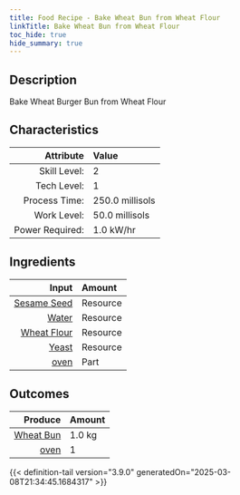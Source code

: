 ```yaml
---
title: Food Recipe - Bake Wheat Bun from Wheat Flour
linkTitle: Bake Wheat Bun from Wheat Flour
toc_hide: true
hide_summary: true
---
```

<!-- This is generated by the MarsSim HelpGenertor, do not edit. -->

## Description
Bake Wheat Burger Bun from Wheat Flour 

## Characteristics

| Attribute      | Value |
|--------:|:------|
|Skill Level:|2|
|Tech Level:|1|
|Process Time:|250.0 millisols|
|Work Level:|50.0 millisols|
|Power Required:|1.0 kW/hr|

## Ingredients

| Input      | Amount |
|--------:|:------|
|[Sesame Seed](/docs/definitions/resource/sesame-seed)|Resource|0.05 kg|
|[Water](/docs/definitions/resource/water)|Resource|1.0 kg|
|[Wheat Flour](/docs/definitions/resource/wheat-flour)|Resource|0.95 kg|
|[Yeast](/docs/definitions/resource/yeast)|Resource|0.01 kg|
|[oven](/docs/definitions/part/oven)|Part|1|

## Outcomes


| Produce      | Amount |
|--------:|:------|
|[Wheat Bun](/docs/definitions/resource/wheat-bun)|1.0 kg|
|[oven](/docs/definitions/part/oven)|1|



{{< definition-tail version="3.9.0" generatedOn="2025-03-08T21:34:45.1684317" >}}



